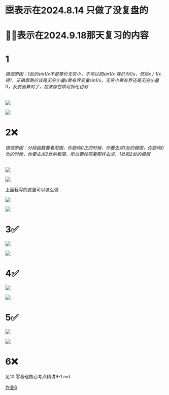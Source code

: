 # 🈳️表示在2024.8.14 只做了没复盘的

# 🌟❌表示在2024.9.18那天复习的内容

# 1

###### 错误原因：1处的sin1/x不是等价无穷小，不可以把sin1/x 等价为1/x，然后x / 1/x得1，正确思路应该是无穷小量x乘有界变量sin1/x，无穷小乘有界还是无穷小量0，我前面算对了，加法存在项可拆化也对

![](/Users/yuebinghui/Documents/program/github/note/images/image-20240814102223211.png)

![](/Users/yuebinghui/Documents/program/github/note/images/image-20240814101936012.png)



# 2❌

###### 错误原因：分段函数要看范围，你趋向0正的时候，你要去求1处的极限，你趋向0负的时候，你要去求2处的极限，所以要按答案那样去求，1处和2处的极限

![](/Users/yuebinghui/Documents/program/github/note/images/image-20240814104458297.png)

![](/Users/yuebinghui/Documents/program/github/note/images/image-20240814103416934.png)

上面我写的这里可以这么做

![](/Users/yuebinghui/Documents/program/github/note/images/image-20240814103438618.png)

![](/Users/yuebinghui/Documents/program/github/note/images/image-20240814104630268.png)

# 3✅

![](/Users/yuebinghui/Documents/program/github/note/images/image-20240814104020302.png)

![](/Users/yuebinghui/Documents/program/github/note/images/image-20240814104039882.png)

# 4✅

![](/Users/yuebinghui/Documents/program/github/note/images/image-20240814105256413.png)

![](/Users/yuebinghui/Documents/program/github/note/images/image-20240814105301879.png)

# 5✅

![](/Users/yuebinghui/Documents/program/github/note/images/image-20240814105657537.png)

![](/Users/yuebinghui/Documents/program/github/note/images/image-20240814105710604.png)

# 6❌

见10.零基础核心考点精讲9-1.md

<a href="/Users/yuebinghui/Documents/program/github/note/笔记/数学/周洋鑫/零基础提前学/10.零基础核心考点精讲9-1.md#作业6">作业6</a>


